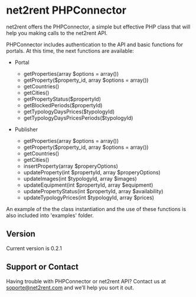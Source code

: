 net2rent PHPConnector
========================

net2rent offers the PHPConnector, a simple but effective PHP class that will help you making calls to the net2rent API.

PHPConnector includes authentication to the API and basic functions for portals. At this time, the next functions are available:

* Portal
  * getProperties(array $options = array())
  * getProperty($property_id, array $options = array())
  * getCountries()
  * getCities()
  * getPropertyStatus($propertyId)
  * getBlockedPeriods($propertyId)
  * getTypologyDaysPrices($typologyId)
  * getTypologyDaysPricesPeriods($typologyId)

* Publisher
  * getProperties(array $options = array())
  * getProperty($property_id, array $options = array())
  * getCountries()
  * getCities()
  * insertProperty(array $properyOptions)
  * updateProperty(int $propertyId, array $properyOptions)
  * updateImages(int $typologyId, array $images)
  * updateEquipment(int $propertyId, array $equipment)
  * updatePropertyStatus(int $propertyId, array $availability)
  * updateTypologyPrices(int $typologyId, array $prices)


An example of the the class instantiation and the use of these functions is also included into 'examples' folder.

Version
--------------

Current version is 0.2.1

Support or Contact
--------------

Having trouble with PHPConnector or net2rent API? Contact us at soporte@net2rent.com and we’ll help you sort it out.
